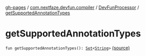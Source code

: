 [gh-pages](../../index.md) / [com.nextfaze.devfun.compiler](../index.md) / [DevFunProcessor](index.md) / [getSupportedAnnotationTypes](.)

# getSupportedAnnotationTypes

`fun getSupportedAnnotationTypes(): `[`Set`](https://kotlinlang.org/api/latest/jvm/stdlib/kotlin.collections/-set/index.html)`<`[`String`](https://kotlinlang.org/api/latest/jvm/stdlib/kotlin/-string/index.html)`>` [(source)](https://github.com/NextFaze/dev-fun/tree/master/devfun-compiler/src/main/java/com/nextfaze/devfun/compiler/Compiler.kt#L268)